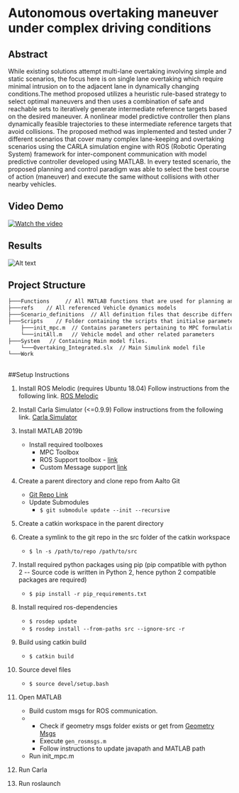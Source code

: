 # Autonomous overtaking maneuver under complex driving conditions

## Abstract
While existing solutions attempt multi-lane overtaking involving simple and
static scenarios, the focus here is on single lane overtaking which require minimal intrusion
on to the adjacent lane in dynamically changing conditions.The method proposed utilizes
a heuristic rule-based strategy to select optimal maneuvers and then uses a combination of
safe and reachable sets to iteratively generate intermediate reference targets based on the
desired maneuver. A nonlinear model predictive controller then plans dynamically feasible
trajectories to these intermediate reference targets that avoid collisions. The proposed
method was implemented and tested under 7 different scenarios that cover many complex
lane-keeping and overtaking scenarios using the CARLA simulation engine with ROS
(Robotic Operating System) framework for inter-component communication with model
predictive controller developed using MATLAB. In every tested scenario, the proposed
planning and control paradigm was able to select the best course of action (maneuver)
and execute the same without collisions with other nearby vehicles.

## Video Demo
[![Watch the video](https://img.youtube.com/vi/-dNw-KPgBoM/0.jpg)](https://youtu.be/-dNw-KPgBoM)

## Results
![Alt text](relative/path/to/img.jpg?raw=true "Title")
## Project Structure
```bash
├───Functions     // All MATLAB functions that are used for planning and control scheme 
├───refs    // All referenced Vehicle dynamics models
├───Scenario_definitions  // All definition files that describe different overtaking scenarios, postions of other actors, lane configurations etc.
├───Scripts    // Folder containing the scripts that initialse parameters and necessary structures in the base workspace.
    ├───init_mpc.m  // Contains parameters pertaining to MPC formulation. 
    └───initAll.m   // Vehicle model and other related parameters
├───System   // Containing Main model files.
    └───Overtaking_Integrated.slx  // Main Simulink model file
└───Work
```   
 ##

##Setup Instructions

1. Install ROS Melodic (requires Ubuntu 18.04)
    Follow instructions from the following link.
    [ROS Melodic](https://wiki.ros.org/melodic/Installation/Ubuntu)

2. Install Carla Simulator (<=0.9.9)
    Follow instructions from the following link.
    [Carla Simulator](https://carla.readthedocs.io/en/latest/start_quickstart/)


3. Install MATLAB 2019b
    * Install required toolboxes
        - MPC Toolbox
        - ROS Support toolbox - [link](https://www.mathworks.com/products/ros.html)
        - Custom Message support [link](https://www.mathworks.com/matlabcentral/fileexchange/49810-ros-toolbox-interface-for-ros-custom-messages)

4. Create a parent directory and clone repo from Aalto Git
    * [Git Repo Link](https://version.aalto.fi/gitlab/palattj1/autonomous-overtaking)
    * Update Submodules 
        - `$ git submodule update --init --recursive`

5. Create a catkin workspace in the parent directory 

6. Create a symlink to the git repo in the src folder of the catkin workspace
    * `$ ln -s /path/to/repo /path/to/src`

7. Install required python packages using pip (pip compatible with python 2 -- Source code is written in Python 2, hence python 2 compatible packages are required)
    
    *  `$ pip install -r pip_requirements.txt`

8. Install required ros-dependencies
   
    *   `$ rosdep update`
    *   `$ rosdep install --from-paths src --ignore-src -r`

9. Build using catkin build
    * `$ catkin build`


10. Source devel files 
    * `$ source devel/setup.bash`

11. Open MATLAB
    *  Build custom msgs for ROS communication.
    *  
        - Check if geometry msgs folder exists or get from [Geometry Msgs](https://github.com/ros/common_msgs/tree/noetic-devel/geometry_msgs) 
        - Execute `gen_rosmsgs.m`
        - Follow instructions to update javapath and MATLAB path
    *  Run init_mpc.m
12. Run Carla
13. Run roslaunch
